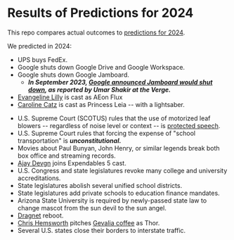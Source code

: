 # Results of Predictions for 2024

This repo compares actual outcomes to [predictions for 2024](https://github.com/pffy/2024).

We predicted in 2024:
  
  * UPS buys FedEx.
  * Google shuts down Google Drive and Google Workspace.
  * Google shuts down Google Jamboard.
    * ***In September 2023, [Google announced Jamboard would shut down](https://www.theverge.com/2023/9/28/23894509/google-jamboard-whiteboarding-app-graveyard), as reported by Umar Shakir at the Verge.***
  * [Evangeline Lilly](https://twitter.com/evangelinelilly) is cast as AEon Flux
  * [Caroline Catz](https://twitter.com/catzcaroline) is cast as Princess Leia -- with a lightsaber.
  + U.S. Supreme Court (SCOTUS) rules that the use of motorized leaf blowers -- regardless of noise level or context -- is [protected speech](https://www.youtube.com/watch?v=V2f-MZ2HRHQ).
  + U.S. Supreme Court rules that forcing the expense of "school transportation" is ***unconstitutional.***
  + Movies about Paul Bunyan, John Henry, or similar legends break both box office and streaming records. 
  + [Ajay Devgn](https://twitter.com/ajaydevgn) joins Expendables 5 cast.
  + U.S. Congress and state legislatures revoke many college and university accreditations.
  + State legislatures abolish several unified school districts.
  + State legislatures add private schools to education finance mandates.
  + Arizona State University is required by newly-passed state law to change mascot from the sun devil to the sun angel.
  + [Dragnet](https://www.youtube.com/watch?v=Hj-qhIGTXdU) reboot.
  + [Chris Hemsworth](https://twitter.com/chrishemsworth) pitches [Gevalia coffee](https://www.youtube.com/watch?v=UmgPsiUvfq8) as Thor.
  + Several U.S. states close their borders to interstate traffic.

